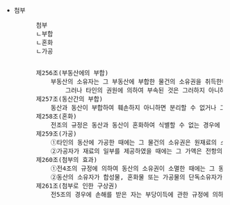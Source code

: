 - 첨부












    <pre>
        첨부
        ㄴ부합
        ㄴ혼화
        ㄴ가공
    </pre>

    <pre>
        제256조(부동산에의 부합) 
            부동산의 소유자는 그 부동산에 부합한 물건의 소유권을 취득한다. 
                그러나 타인의 권원에 의하여 부속된 것은 그러하지 아니하다.
        제257조(동산간의 부합) 
            동산과 동산이 부합하여 훼손하지 아니하면 분리할 수 없거나 그 분리에 과다한 비용을 요할 경우에는 그 합성물의 소유권은 주된 동산의 소유자에게 속한다. 부합한 동산의 주종을 구별할 수 없는 때에는 동산의 소유자는 부합당시의 가액의 비율로 합성물을 공유한다.
        제258조(혼화) 
            전조의 규정은 동산과 동산이 혼화하여 식별할 수 없는 경우에 준용한다.
        제259조(가공) 
            ①타인의 동산에 가공한 때에는 그 물건의 소유권은 원재료의 소유자에게 속한다. 그러나 가공으로 인한 가액의 증가가 원재료의 가액보다 현저히 다액인 때에는 가공자의 소유로 한다.
            ②가공자가 재료의 일부를 제공하였을 때에는 그 가액은 전항의 증가액에 가산한다.
        제260조(첨부의 효과) 
            ①전4조의 규정에 의하여 동산의 소유권이 소멸한 때에는 그 동산을 목적으로 한 다른 권리도 소멸한다.
            ②동산의 소유자가 합성물, 혼화물 또는 가공물의 단독소유자가 된 때에는 전항의 권리는 합성물, 혼화물 또는 가공물에 존속하고 그 공유자가 된 때에는 그 지분에 존속한다.
        제261조(첨부로 인한 구상권) 
            전5조의 경우에 손해를 받은 자는 부당이득에 관한 규정에 의하여 보상을 청구할 수 있다.
    </pre>